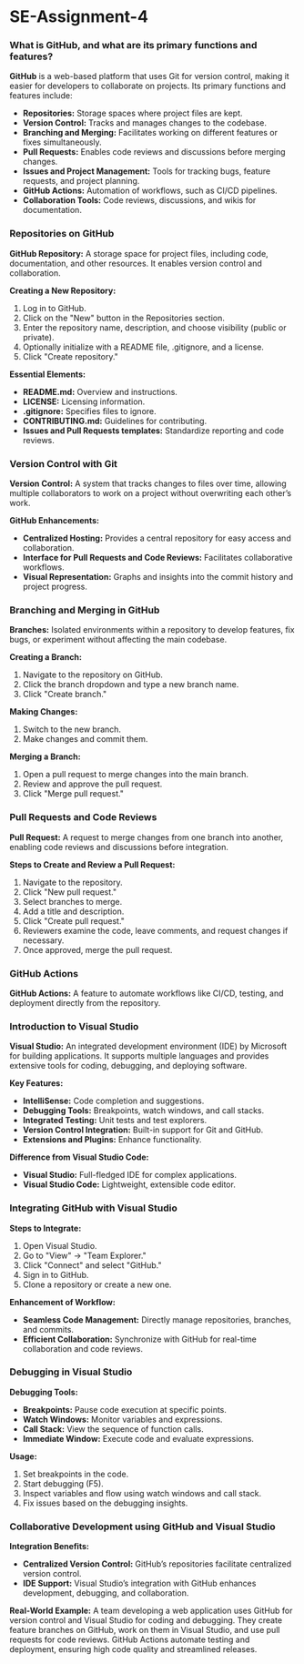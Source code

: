 
# SE-Assignment-4
### What is GitHub, and what are its primary functions and features?

**GitHub** is a web-based platform that uses Git for version control, making it easier for developers to collaborate on projects. Its primary functions and features include:

- **Repositories:** Storage spaces where project files are kept.
- **Version Control:** Tracks and manages changes to the codebase.
- **Branching and Merging:** Facilitates working on different features or fixes simultaneously.
- **Pull Requests:** Enables code reviews and discussions before merging changes.
- **Issues and Project Management:** Tools for tracking bugs, feature requests, and project planning.
- **GitHub Actions:** Automation of workflows, such as CI/CD pipelines.
- **Collaboration Tools:** Code reviews, discussions, and wikis for documentation.

### Repositories on GitHub

**GitHub Repository:** A storage space for project files, including code, documentation, and other resources. It enables version control and collaboration.

**Creating a New Repository:**
1. Log in to GitHub.
2. Click on the "New" button in the Repositories section.
3. Enter the repository name, description, and choose visibility (public or private).
4. Optionally initialize with a README file, .gitignore, and a license.
5. Click "Create repository."

**Essential Elements:**
- **README.md:** Overview and instructions.
- **LICENSE:** Licensing information.
- **.gitignore:** Specifies files to ignore.
- **CONTRIBUTING.md:** Guidelines for contributing.
- **Issues and Pull Requests templates:** Standardize reporting and code reviews.

### Version Control with Git

**Version Control:** A system that tracks changes to files over time, allowing multiple collaborators to work on a project without overwriting each other’s work.

**GitHub Enhancements:**
- **Centralized Hosting:** Provides a central repository for easy access and collaboration.
- **Interface for Pull Requests and Code Reviews:** Facilitates collaborative workflows.
- **Visual Representation:** Graphs and insights into the commit history and project progress.

### Branching and Merging in GitHub

**Branches:** Isolated environments within a repository to develop features, fix bugs, or experiment without affecting the main codebase.

**Creating a Branch:**
1. Navigate to the repository on GitHub.
2. Click the branch dropdown and type a new branch name.
3. Click "Create branch."

**Making Changes:**
1. Switch to the new branch.
2. Make changes and commit them.

**Merging a Branch:**
1. Open a pull request to merge changes into the main branch.
2. Review and approve the pull request.
3. Click "Merge pull request."

### Pull Requests and Code Reviews

**Pull Request:** A request to merge changes from one branch into another, enabling code reviews and discussions before integration.

**Steps to Create and Review a Pull Request:**
1. Navigate to the repository.
2. Click "New pull request."
3. Select branches to merge.
4. Add a title and description.
5. Click "Create pull request."
6. Reviewers examine the code, leave comments, and request changes if necessary.
7. Once approved, merge the pull request.

### GitHub Actions

**GitHub Actions:** A feature to automate workflows like CI/CD, testing, and deployment directly from the repository.

### Introduction to Visual Studio

**Visual Studio:** An integrated development environment (IDE) by Microsoft for building applications. It supports multiple languages and provides extensive tools for coding, debugging, and deploying software.

**Key Features:**
- **IntelliSense:** Code completion and suggestions.
- **Debugging Tools:** Breakpoints, watch windows, and call stacks.
- **Integrated Testing:** Unit tests and test explorers.
- **Version Control Integration:** Built-in support for Git and GitHub.
- **Extensions and Plugins:** Enhance functionality.

**Difference from Visual Studio Code:**
- **Visual Studio:** Full-fledged IDE for complex applications.
- **Visual Studio Code:** Lightweight, extensible code editor.

### Integrating GitHub with Visual Studio

**Steps to Integrate:**
1. Open Visual Studio.
2. Go to "View" -> "Team Explorer."
3. Click "Connect" and select "GitHub."
4. Sign in to GitHub.
5. Clone a repository or create a new one.

**Enhancement of Workflow:**
- **Seamless Code Management:** Directly manage repositories, branches, and commits.
- **Efficient Collaboration:** Synchronize with GitHub for real-time collaboration and code reviews.

### Debugging in Visual Studio

**Debugging Tools:**
- **Breakpoints:** Pause code execution at specific points.
- **Watch Windows:** Monitor variables and expressions.
- **Call Stack:** View the sequence of function calls.
- **Immediate Window:** Execute code and evaluate expressions.

**Usage:**
1. Set breakpoints in the code.
2. Start debugging (F5).
3. Inspect variables and flow using watch windows and call stack.
4. Fix issues based on the debugging insights.

### Collaborative Development using GitHub and Visual Studio

**Integration Benefits:**
- **Centralized Version Control:** GitHub’s repositories facilitate centralized version control.
- **IDE Support:** Visual Studio’s integration with GitHub enhances development, debugging, and collaboration.

**Real-World Example:**
A team developing a web application uses GitHub for version control and Visual Studio for coding and debugging. They create feature branches on GitHub, work on them in Visual Studio, and use pull requests for code reviews. GitHub Actions automate testing and deployment, ensuring high code quality and streamlined releases.
